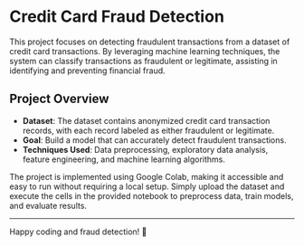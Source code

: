 # Credit Card Fraud Detection

This project focuses on detecting fraudulent transactions from a dataset of credit card transactions. By leveraging machine learning techniques, the system can classify transactions as fraudulent or legitimate, assisting in identifying and preventing financial fraud.

## Project Overview
- **Dataset**: The dataset contains anonymized credit card transaction records, with each record labeled as either fraudulent or legitimate.
- **Goal**: Build a model that can accurately detect fraudulent transactions.
- **Techniques Used**: Data preprocessing, exploratory data analysis, feature engineering, and machine learning algorithms.

The project is implemented using Google Colab, making it accessible and easy to run without requiring a local setup. Simply upload the dataset and execute the cells in the provided notebook to preprocess data, train models, and evaluate results.

---
Happy coding and fraud detection! 🚀
